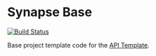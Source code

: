 # Synapse Base

[![Build Status](https://travis-ci.org/synapsestudios/synapse-base.svg?branch=master)](https://travis-ci.org/synapsestudios/synapse-base)


Base project template code for the [API Template](https://github.com/synapsestudios/api-template).
